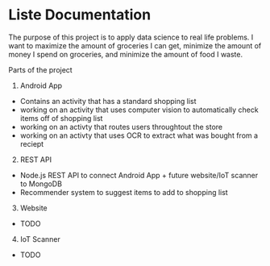 # Liste Documentation

The purpose of this project is to apply data science to real life problems.  I want to maximize the amount of groceries I can get, minimize the amount of money I spend on groceries, and minimize the amount of food I waste.

Parts of the project
1. Android App
* Contains an activity that has a standard shopping list
* working on an activity that uses computer vision to automatically check items off of shopping list
* working on an activty that routes users throughtout the store
* working on an activty that uses OCR to extract what was bought from a reciept
2. REST API
* Node.js REST API to connect Android App + future website/IoT scanner to MongoDB
* Recommender system to suggest items to add to shopping list
3. Website
* TODO
4. IoT Scanner
* TODO

